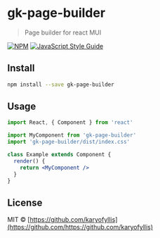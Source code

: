 # gk-page-builder

> Page builder for react MUI

[![NPM](https://img.shields.io/npm/v/gk-page-builder.svg)](https://www.npmjs.com/package/gk-page-builder) [![JavaScript Style Guide](https://img.shields.io/badge/code_style-standard-brightgreen.svg)](https://standardjs.com)

## Install

```bash
npm install --save gk-page-builder
```

## Usage

```jsx
import React, { Component } from 'react'

import MyComponent from 'gk-page-builder'
import 'gk-page-builder/dist/index.css'

class Example extends Component {
  render() {
    return <MyComponent />
  }
}
```

## License

MIT © [https://github.com/karyofyllis](https://github.com/https://github.com/karyofyllis)
